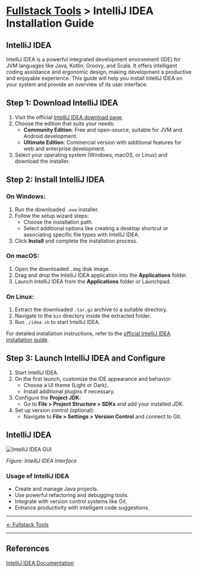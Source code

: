 # [Fullstack Tools](../) > IntelliJ IDEA Installation Guide

## IntelliJ IDEA
IntelliJ IDEA is a powerful integrated development environment (IDE) for JVM languages like Java, Kotlin, Groovy, and Scala.
It offers intelligent coding assistance and ergonomic design, making development a productive and enjoyable experience.
This guide will help you install IntelliJ IDEA on your system and provide an overview of its user interface.

## Step 1: Download IntelliJ IDEA
1. Visit the official [IntelliJ IDEA download page](https://www.jetbrains.com/idea/download/).
2. Choose the edition that suits your needs:
   - **Community Edition**: Free and open-source, suitable for JVM and Android development.
   - **Ultimate Edition**: Commercial version with additional features for web and enterprise development.
3. Select your operating system (Windows, macOS, or Linux) and download the installer.

## Step 2: Install IntelliJ IDEA
### On Windows:
1. Run the downloaded `.exe` installer.
2. Follow the setup wizard steps:
   - Choose the installation path.
   - Select additional options like creating a desktop shortcut or associating specific file types with IntelliJ IDEA.
3. Click **Install** and complete the installation process.

### On macOS:
1. Open the downloaded `.dmg` disk image.
2. Drag and drop the IntelliJ IDEA application into the **Applications** folder.
3. Launch IntelliJ IDEA from the **Applications** folder or Launchpad.

### On Linux:
1. Extract the downloaded `.tar.gz` archive to a suitable directory.
2. Navigate to the `bin` directory inside the extracted folder.
3. Run `./idea.sh` to start IntelliJ IDEA.

For detailed installation instructions, refer to the [official IntelliJ IDEA installation guide](https://www.jetbrains.com/help/idea/installation-guide.html).

## Step 3: Launch IntelliJ IDEA and Configure
1. Start IntelliJ IDEA.
2. On the first launch, customize the IDE appearance and behavior:
   - Choose a UI theme (Light or Dark).
   - Install additional plugins if necessary.
3. Configure the **Project JDK**:
   - Go to **File > Project Structure > SDKs** and add your installed JDK.
4. Set up version control (optional):
   - Navigate to **File > Settings > Version Control** and connect to Git.

## IntelliJ IDEA 

![IntelliJ IDEA GUI](https://www.jetbrains.com/idea/img/overview-heading-screenshot.png)

*Figure: IntelliJ IDEA Interface*

### Usage of IntelliJ IDEA

- Create and manage Java projects.
- Use powerful refactoring and debugging tools.
- Integrate with version control systems like Git.
- Enhance productivity with intelligent code suggestions.

---

[← Fullstack Tools ](../)

---

## References
[IntelliJ IDEA Documentation](https://www.jetbrains.com/help/idea/)